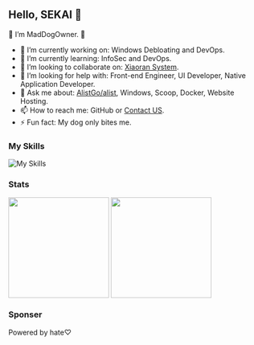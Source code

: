 ## Hello, SEKAI 👋

🦴 I’m MadDogOwner. 🦴

- 🔭 I’m currently working on: Windows Debloating and DevOps.
- 🌱 I’m currently learning: InfoSec and DevOps.
- 👯 I’m looking to collaborate on: [Xiaoran System](https://sys.xrgzs.top/).
- 🤔 I’m looking for help with: Front-end Engineer, UI Developer, Native Application Developer.
- 💬 Ask me about: [AlistGo/alist](https://github.com/AlistGo/alist), Windows, Scoop, Docker, Website Hosting.
- 📫 How to reach me: GitHub or [Contact US](https://sys.xrgzs.top/overview/contact.html).
- ⚡ Fun fact: My dog only bites me.

### My Skills

![My Skills](https://go-skill-icons.vercel.app/api/icons?i=vscode,terminal,windows,apple,debian,kali,powershell,proxmox,docker,vitepress,vuejs,vite,elementplus,solidjs,prettier,typescript,js,html,golang,selenium,python,c,nginx,php,chrome,edge,onedrive,cloudflare,githubpages,githubactions)        

### Stats

<picture>
  <source
    srcset="https://github-readme-stats.vercel.app/api?username=xrgzs&show_icons=true&rank_icon=percentile&theme=dark"
    media="(prefers-color-scheme: dark)"
  />
  <source
    srcset="https://github-readme-stats.vercel.app/api?username=xrgzs&show_icons=true&rank_icon=percentile"
    media="(prefers-color-scheme: light), (prefers-color-scheme: no-preference)"
  />
  <img height=200 align="center" src="https://github-readme-stats.vercel.app/api?username=xrgzs&show_icons=true&rank_icon=percentile" />
</picture>


<picture>
  <source
    srcset="https://github-readme-stats.vercel.app/api/top-langs?username=xrgzs&layout=compact&langs_count=8&theme=dark"
    media="(prefers-color-scheme: dark)"
  />
  <source
    srcset="https://github-readme-stats.vercel.app/api/top-langs?username=xrgzs&layout=compact&langs_count=8"
    media="(prefers-color-scheme: light), (prefers-color-scheme: no-preference)"
  />
  <img height=200 align="center" src="https://github-readme-stats.vercel.app/api/top-langs?username=xrgzs&layout=compact&langs_count=8" />
</picture>

### Sponser

Powered by hate♡

